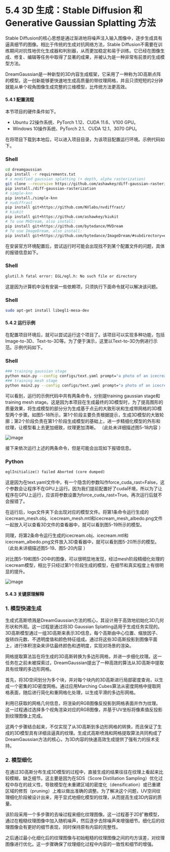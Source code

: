 
# 5.4 3D 生成：Stable Diffusion 和 Generative Gaussian Splatting 方法
Stable Diffusion的核心思想是通过渐进地将噪声注入输入图像中，逐步生成具有逼真细节的图像。相比于传统的生成对抗网络方法，Stable Diffusion不需要在训练期间对抗性地优化生成器和判别器，从而更加稳定和易于训练。它已经在图像生成、修复、编辑等任务中取得了显著的成果，并被认为是一种非常有前景的生成模型方法。

DreamGaussian是一种新型的3D内容生成框架，它采用了一种称为3D高斯点阵的模型。这一创新能够更快速地生成高质量的带纹理网格，并且只须短短的2分钟就能从单个视角图像生成完整的三维模型，比传统方法更高效。
#### 5.4.1 配置流程
本节项目的硬件条件如下。
- Ubuntu 22操作系统、PyTorch 1.12、CUDA 11.6、V100 GPU。
- Windows 10操作系统、PyTorch 2.1、CUDA 12.1、3070 GPU。

在将项目下载到本地后，可以进入项目目录，为该项目配置运行环境。示例代码如下。
### Shell
```bash
cd dreamgaussian
pip install -r requirements.txt
# a modified gaussian splatting (+ depth, alpha rasterization)
git clone --recursive https://github.com/ashawkey/diff-gaussian-rasterization
pip install./diff-gaussian-rasterization
# simple-knn
pip install./simple-knn
# nvdiffrast
pip install git+https://github.com/NVlabs/nvdiffrast/
# kiukit
pip install git+https://github.com/ashawkey/kiukit
# To use MVDream, also install:
pip install git+https://github.com/bytedance/MVDream
# To use ImageDream, also install:
pip install git+https://github.com/bytedance/ImageDream/#subdirectory=extern/ImageDream
```
在安装官方环境配置后，尝试运行时可能会出现找不到某个配置文件的问题，具体的报错信息如下。
### Shell
```bash
glutil.h fatal error: EGL/egl.h: No such file or directory
```
这是因为计算机中没有安装一些依赖项，只须执行下面命令就可以解决该问题。
### Shell
```bash
sudo apt-get install libegl1-mesa-dev
```
#### 5.4.2 运行示例
在配置项目环境后，就可以尝试运行这个项目了。该项目可以实现多种功能，包括Image-to-3D、Text-to-3D等。为了便于演示，这里以Text-to-3D为例进行示范。示例代码如下。
### Shell
```bash
### training gaussian stage
python main.py --config configs/text.yaml prompt="a photo of an icecream" save_path=icecream
### training mesh stage
python main2.py --config configs/text.yaml prompt="a photo of an icecream" save_path=icecream
```
可以看到，运行的示例代码中共有两条命令，分别是training gaussian stage和training mesh stage。这是因为本项目在生成最终的3D模型时，为了提高图形的质量效果，将生成模型的部分分为生成基于点云的大致形状和生成带网格的3D模型两个步骤。如图5-18所示，第1个阶段主要负责根据提示，生成3D模型的大致轮廓；第2个阶段负责在第1个阶段生成模型的基础上，进一步精细化模型的外形和纹理，让模型看上去更加细致，纹理更加清晰。 （此处未详细描述图5-18内容 ）




![image](https://github.com/user-attachments/assets/99efcdca-24a8-4963-8e3e-7e363e06249c)




接下来依次运行上述的两条命令，但是可能会出现如下报错信息。
### Python
```python
eglInitialize() failed Aborted (core dumped)
```
这是因为在text.yaml文件中，有一个隐含的参数叫作force_cuda_rast=False，这个参数会让程序不在GPU上运行。因为我们提前配置好了cuda环境，所以为了让程序在GPU上运行，应该将参数设置为force_cuda_rast=True。再次运行后就不会报错了。

在运行后，logs文件夹下会出现对应的模型文件。将第1条命令运行生成的icecream_mesh.obj、icecream_mesh.mtl和icecream_mesh_albedo.png文件一起放入可以查看3D文件的查看器中，就可以看到图5-19所示的模型。

同理，将第2条命令运行生成的icecream.obj、icecream.mtl和icecream_albedo.png文件放入3D查看器中，就可以看到图5-20所示的模型。 （此处未详细描述图5-19、图5-20内容 ） 

对比图5-19和图5-20中的图像，可以很明显地发现，经过mesh阶段精细化处理的icecream模型，相比于只经过第1个阶段生成的模型，在细节和真实程度上有很明显的提升。

![image](https://github.com/user-attachments/assets/b6831a7b-a9c5-4b72-a2f6-18bf72f12346)


#### 5.4.3 关键原理解释
### 1. 模型快速生成
生成式高斯喷溅是DreamGaussian方法的核心，其设计用于高效地初始化3D几何形状和外观。这一过程是通过将3D Gaussian Splatting适用于生成任务实现的。3D高斯模型通过一组3D高斯来表示3D信息，每个高斯由中心位置、缩放因子、旋转四元数、不透明度值和颜色特征组成。通过将这些3D高斯投影到图像平面上，进行体积渲染来评估最终颜色和透明度，实现对场景的渲染。

网格提取算法旨在将生成的3D高斯转换为多边形网格，并进一步细化纹理。这一任务在之前未被探索过，DreamGaussian提出了一种高效的算法从3D高斯中提取具有纹理的多边形网格。

首先，将3D空间划分为多个块，并对每个块内的3D高斯进行局部密度查询，以生成一个密集的3D密度网格。通过应用Marching Cubes算法从密度网格中提取网格表面，随后进行简化和重网格化处理，以生成平滑的多边形网格。

利用已获取的网格几何信息，将渲染的RGB图像反投影到网格表面并作为纹理。这一过程通过选择多个视角渲染对应的RGB图像，并基于UV坐标将像素值反投影到纹理图像上完成。

这两个步骤结合起来，不仅实现了从3D高斯到多边形网格的转换，而且保证了生成的3D模型具有详细且逼真的纹理。生成式高斯喷溅和网格提取算法共同构成了DreamGaussian方法的核心，为3D内容的快速高效生成提供了强有力的技术支持。
### 2. 模型细化
在通过3D高斯分布生成3D模型的过程中，直接生成的结果往往在纹理上看起来比较模糊，缺乏细节。这主要是因为在SDS（Score Distillation Sampling）优化过程中存在的歧义性，导致模型在未重建区域的密度化（densification）或已重建区域的修剪（pruning）上难以做出准确的调整。为了解决这个问题，UV空间纹理细化阶段被设计出来，用于显式地细化模型的纹理，从而提高生成3D内容的质量。

该阶段采用一个多步骤的去噪过程来细化纹理图像。这一过程基于2D扩散模型，通过在粗糙纹理图像中加入随机噪声，然后逐步去除噪声来增强细节。细化后的纹理图像会有更好的细节表现，同时保持原有内容的完整性。

之后通过最小化细化后的纹理图像与初始粗糙的纹理图像之间的均方误差，对纹理图像进行优化。这一步骤确保了纹理细化过程中内容的一致性和细节的增强。 














